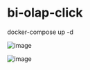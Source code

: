 # bi-olap-click

docker-compose up -d

![image](https://github.com/Eranor997/bi-olap-click/assets/103460271/a7646895-8a70-4c9d-9751-187559531289)

![image](https://github.com/Eranor997/bi-olap-click/assets/103460271/8eccff9a-bb57-496d-b4c5-0084204a7029)
